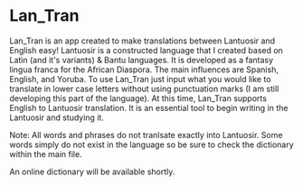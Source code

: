 # Lan_Tran
Lan_Tran is an app created to make translations between Lantuosir and English easy! 
Lantuosir is a constructed language that I created based on Latin (and it's variants)
& Bantu languages. It is developed as a fantasy lingua franca for the African Diaspora.
The main influences are Spanish, English, and Yoruba. To use Lan_Tran
just input what you would like to translate in lower case letters without using
punctuation marks (I am still developing this part of the language).
At this time, Lan_Tran supports English to Lantuosir translation.
It is an essential tool to begin writing in the Lantuosir and studying it.

Note: All words and phrases do not tranlsate exactly into Lantuosir. Some words
simply do not exist in the language so be sure to check the dictionary within the main
file. 

An online dictionary will be available shortly. 

